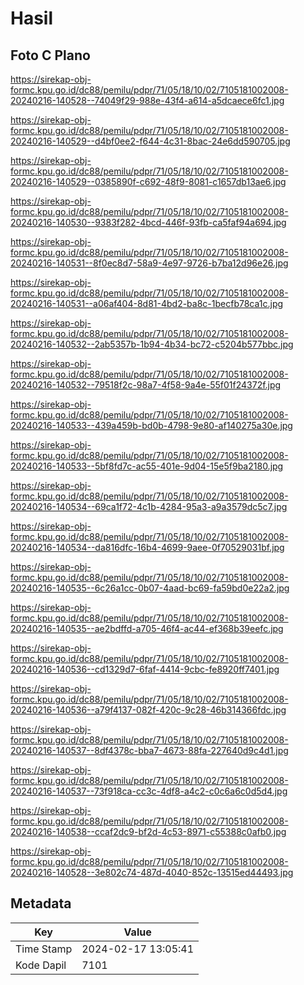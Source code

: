 # Hasil

## Foto C Plano

https://sirekap-obj-formc.kpu.go.id/dc88/pemilu/pdpr/71/05/18/10/02/7105181002008-20240216-140528--74049f29-988e-43f4-a614-a5dcaece6fc1.jpg

https://sirekap-obj-formc.kpu.go.id/dc88/pemilu/pdpr/71/05/18/10/02/7105181002008-20240216-140529--d4bf0ee2-f644-4c31-8bac-24e6dd590705.jpg

https://sirekap-obj-formc.kpu.go.id/dc88/pemilu/pdpr/71/05/18/10/02/7105181002008-20240216-140529--0385890f-c692-48f9-8081-c1657db13ae6.jpg

https://sirekap-obj-formc.kpu.go.id/dc88/pemilu/pdpr/71/05/18/10/02/7105181002008-20240216-140530--9383f282-4bcd-446f-93fb-ca5faf94a694.jpg

https://sirekap-obj-formc.kpu.go.id/dc88/pemilu/pdpr/71/05/18/10/02/7105181002008-20240216-140531--8f0ec8d7-58a9-4e97-9726-b7ba12d96e26.jpg

https://sirekap-obj-formc.kpu.go.id/dc88/pemilu/pdpr/71/05/18/10/02/7105181002008-20240216-140531--a06af404-8d81-4bd2-ba8c-1becfb78ca1c.jpg

https://sirekap-obj-formc.kpu.go.id/dc88/pemilu/pdpr/71/05/18/10/02/7105181002008-20240216-140532--2ab5357b-1b94-4b34-bc72-c5204b577bbc.jpg

https://sirekap-obj-formc.kpu.go.id/dc88/pemilu/pdpr/71/05/18/10/02/7105181002008-20240216-140532--79518f2c-98a7-4f58-9a4e-55f01f24372f.jpg

https://sirekap-obj-formc.kpu.go.id/dc88/pemilu/pdpr/71/05/18/10/02/7105181002008-20240216-140533--439a459b-bd0b-4798-9e80-af140275a30e.jpg

https://sirekap-obj-formc.kpu.go.id/dc88/pemilu/pdpr/71/05/18/10/02/7105181002008-20240216-140533--5bf8fd7c-ac55-401e-9d04-15e5f9ba2180.jpg

https://sirekap-obj-formc.kpu.go.id/dc88/pemilu/pdpr/71/05/18/10/02/7105181002008-20240216-140534--69ca1f72-4c1b-4284-95a3-a9a3579dc5c7.jpg

https://sirekap-obj-formc.kpu.go.id/dc88/pemilu/pdpr/71/05/18/10/02/7105181002008-20240216-140534--da816dfc-16b4-4699-9aee-0f70529031bf.jpg

https://sirekap-obj-formc.kpu.go.id/dc88/pemilu/pdpr/71/05/18/10/02/7105181002008-20240216-140535--6c26a1cc-0b07-4aad-bc69-fa59bd0e22a2.jpg

https://sirekap-obj-formc.kpu.go.id/dc88/pemilu/pdpr/71/05/18/10/02/7105181002008-20240216-140535--ae2bdffd-a705-46f4-ac44-ef368b39eefc.jpg

https://sirekap-obj-formc.kpu.go.id/dc88/pemilu/pdpr/71/05/18/10/02/7105181002008-20240216-140536--cd1329d7-6faf-4414-9cbc-fe8920ff7401.jpg

https://sirekap-obj-formc.kpu.go.id/dc88/pemilu/pdpr/71/05/18/10/02/7105181002008-20240216-140536--a79f4137-082f-420c-9c28-46b314366fdc.jpg

https://sirekap-obj-formc.kpu.go.id/dc88/pemilu/pdpr/71/05/18/10/02/7105181002008-20240216-140537--8df4378c-bba7-4673-88fa-227640d9c4d1.jpg

https://sirekap-obj-formc.kpu.go.id/dc88/pemilu/pdpr/71/05/18/10/02/7105181002008-20240216-140537--73f918ca-cc3c-4df8-a4c2-c0c6a6c0d5d4.jpg

https://sirekap-obj-formc.kpu.go.id/dc88/pemilu/pdpr/71/05/18/10/02/7105181002008-20240216-140538--ccaf2dc9-bf2d-4c53-8971-c55388c0afb0.jpg

https://sirekap-obj-formc.kpu.go.id/dc88/pemilu/pdpr/71/05/18/10/02/7105181002008-20240216-140528--3e802c74-487d-4040-852c-13515ed44493.jpg


## Metadata

| Key        | Value               |
| ---------- | ------------------- |
| Time Stamp | 2024-02-17 13:05:41 |
| Kode Dapil | 7101                |



